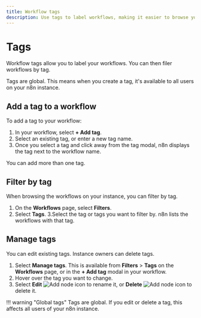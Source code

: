 ```yaml
---
title: Workflow tags
description: Use tags to label workflows, making it easier to browse your workflows.
---
```


# Tags

Workflow tags allow you to label your workflows. You can then filer workflows by tag.

Tags are global. This means when you create a tag, it's available to all users on your n8n instance.

## Add a tag to a workflow

To add a tag to your workflow:

1. In your workflow, select **+ Add tag**.
2. Select an existing tag, or enter a new tag name.
3. Once you select a tag and click away from the tag modal, n8n displays the tag next to the workflow name.

You can add more than one tag.

## Filter by tag

When browsing the workflows on your instance, you can filter by tag.

1. On the **Workflows** page, select **Filters**.
2. Select **Tags**.
3.Select the tag or tags you want to filter by. n8n lists the workflows with that tag.

## Manage tags

You can edit existing tags. Instance owners can delete tags.

1. Select **Manage tags**. This is available from **Filters** > **Tags** on the **Workflows** page, or in the **+ Add tag** modal in your workflow.
2. Hover over the tag you want to change.
3. Select **Edit** <span class="inline-image">![Add node icon](/_images/common-icons/edit.png)</span> to rename it, or **Delete** <span class="inline-image">![Add node icon](/_images/common-icons/delete.png)</span> to delete it.

!!! warning "Global tags"
	Tags are global. If you edit or delete a tag, this affects all users of your n8n instance.
